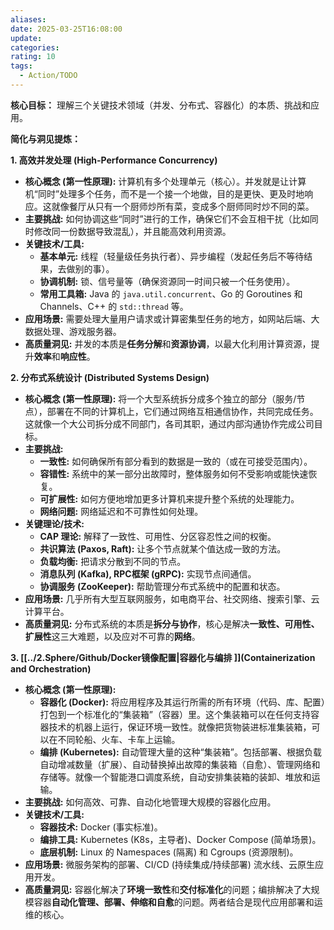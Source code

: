```yaml
---
aliases: 
date: 2025-03-25T16:08:00
update: 
categories: 
rating: 10
tags:
  - Action/TODO
---
```

**核心目标：** 理解三个关键技术领域（并发、分布式、容器化）的本质、挑战和应用。

**简化与洞见提炼：**

**1. 高效并发处理 (High-Performance Concurrency)**

*   **核心概念 (第一性原理):** 计算机有多个处理单元（核心）。并发就是让计算机“同时”处理多个任务，而不是一个接一个地做，目的是更快、更及时地响应。这就像餐厅从只有一个厨师炒所有菜，变成多个厨师同时炒不同的菜。
*   **主要挑战:** 如何协调这些“同时”进行的工作，确保它们不会互相干扰（比如同时修改同一份数据导致混乱），并且能高效利用资源。
*   **关键技术/工具:**
    *   **基本单元:** 线程（轻量级任务执行者）、异步编程（发起任务后不等待结果，去做别的事）。
    *   **协调机制:** 锁、信号量等（确保资源同一时间只被一个任务使用）。
    *   **常用工具箱:** Java 的 `java.util.concurrent`、Go 的 Goroutines 和 Channels、C++ 的 `std::thread` 等。
*   **应用场景:** 需要处理大量用户请求或计算密集型任务的地方，如网站后端、大数据处理、游戏服务器。
*   **高质量洞见:** 并发的本质是**任务分解**和**资源协调**，以最大化利用计算资源，提升**效率**和**响应性**。

**2. 分布式系统设计 (Distributed Systems Design)**

*   **核心概念 (第一性原理):** 将一个大型系统拆分成多个独立的部分（服务/节点），部署在不同的计算机上，它们通过网络互相通信协作，共同完成任务。这就像一个大公司拆分成不同部门，各司其职，通过内部沟通协作完成公司目标。
*   **主要挑战:**
    *   **一致性:** 如何确保所有部分看到的数据是一致的（或在可接受范围内）。
    *   **容错性:** 系统中的某一部分出故障时，整体服务如何不受影响或能快速恢复。
    *   **可扩展性:** 如何方便地增加更多计算机来提升整个系统的处理能力。
    *   **网络问题:** 网络延迟和不可靠性如何处理。
*   **关键理论/技术:**
    *   **CAP 理论:** 解释了一致性、可用性、分区容忍性之间的权衡。
    *   **共识算法 (Paxos, Raft):** 让多个节点就某个值达成一致的方法。
    *   **负载均衡:** 把请求分散到不同的节点。
    *   **消息队列 (Kafka), RPC框架 (gRPC):** 实现节点间通信。
    *   **协调服务 (ZooKeeper):** 帮助管理分布式系统中的配置和状态。
*   **应用场景:** 几乎所有大型互联网服务，如电商平台、社交网络、搜索引擎、云计算平台。
*   **高质量洞见:** 分布式系统的本质是**拆分与协作**，核心是解决**一致性、可用性、扩展性**这三大难题，以及应对不可靠的**网络**。

**3. [[../2.Sphere/Github/Docker镜像配置|容器化与编排 ]](Containerization and Orchestration)**

*   **核心概念 (第一性原理):**
    *   **容器化 (Docker):** 将应用程序及其运行所需的所有环境（代码、库、配置）打包到一个标准化的“集装箱”（容器）里。这个集装箱可以在任何支持容器技术的机器上运行，保证环境一致性。就像把货物装进标准集装箱，可以在不同轮船、火车、卡车上运输。
    *   **编排 (Kubernetes):** 自动管理大量的这种“集装箱”。包括部署、根据负载自动增减数量（扩展）、自动替换掉出故障的集装箱（自愈）、管理网络和存储等。就像一个智能港口调度系统，自动安排集装箱的装卸、堆放和运输。
*   **主要挑战:** 如何高效、可靠、自动化地管理大规模的容器化应用。
*   **关键技术/工具:**
    *   **容器技术:** Docker (事实标准)。
    *   **编排工具:** Kubernetes (K8s，主导者)、Docker Compose (简单场景)。
    *   **底层机制:** Linux 的 Namespaces (隔离) 和 Cgroups (资源限制)。
*   **应用场景:** 微服务架构的部署、CI/CD (持续集成/持续部署) 流水线、云原生应用开发。
*   **高质量洞见:** 容器化解决了**环境一致性**和**交付标准化**的问题；编排解决了大规模容器**自动化管理、部署、伸缩和自愈**的问题。两者结合是现代应用部署和运维的核心。
